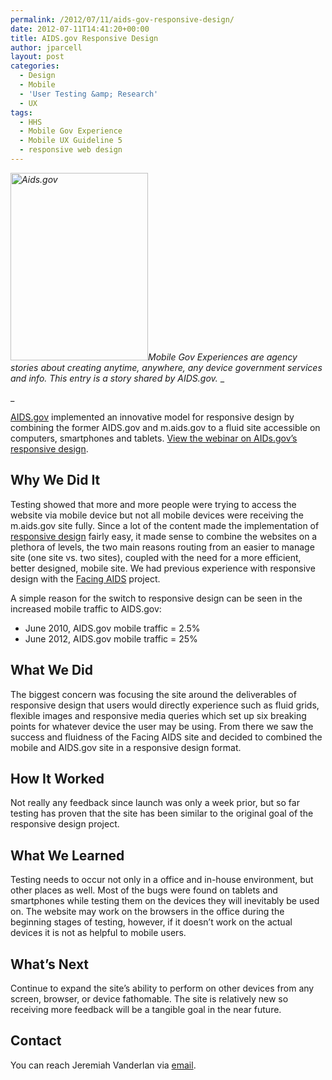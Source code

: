 ```yaml
---
permalink: /2012/07/11/aids-gov-responsive-design/
date: 2012-07-11T14:41:20+00:00
title: AIDS.gov Responsive Design
author: jparcell
layout: post
categories:
  - Design
  - Mobile
  - 'User Testing &amp; Research'
  - UX
tags:
  - HHS
  - Mobile Gov Experience
  - Mobile UX Guideline 5
  - responsive web design
---
```


_[<img class="alignright wp-image-95572 size-full" src="https://s3.amazonaws.com/sitesusa/wp-content/uploads/sites/212/2013/12/aids_ss.jpg" alt="Aids.gov" width="220" height="300" />](https://s3.amazonaws.com/sitesusa/wp-content/uploads/sites/212/2013/12/aids_ss.jpg)Mobile Gov Experiences are agency stories about creating anytime, anywhere, any device government services and info. This entry is a story shared by AIDS.gov._ _
  
_ 

<a href="http://aids.gov/" rel="nofollow">AIDS.gov</a> implemented an innovative model for responsive design by combining the former AIDS.gov and m.aids.gov to a fluid site accessible on computers, smartphones and tablets. <a title="Mobile Webinar Series Recap: Responsive Design" href="https://www.digitalgov.gov/2012/07/02/mobile-webinar-series-recap-responsive-design/" rel="nofollow">View the webinar on  AIDs.gov&#8217;s responsive design</a>.

## Why We Did It

Testing showed that more and more people were trying to access the website via mobile device but not all mobile devices were receiving the m.aids.gov site fully. Since a lot of the content made the implementation of [responsive design](https://www.digitalgov.gov/2013/06/11/responsive-design/ "Responsive Design") fairly easy, it made sense to combine the websites on a plethora of levels, the two main reasons routing from an easier to manage site (one site vs. two sites), coupled with the need for a more efficient, better designed, mobile site. We had previous experience with responsive design with the <a href="http://facing.aids.gov/" rel="nofollow">Facing AIDS</a> project.

A simple reason for the switch to responsive design can be seen in the increased mobile traffic to AIDS.gov:

  * June 2010, AIDS.gov mobile traffic = 2.5%
  * June 2012, AIDS.gov mobile traffic = 25%

## What We Did

The biggest concern was focusing the site around the deliverables of responsive design that users would directly experience such as fluid grids, flexible images and responsive media queries which set up six breaking points for whatever device the user may be using. From there we saw the success and fluidness of the Facing AIDS site and decided to combined the mobile and AIDS.gov site in a responsive design format.

## How It Worked

Not really any feedback since launch was only a week prior, but so far testing has proven that the site has been similar to the original goal of the responsive design project.

## What We Learned

Testing needs to occur not only in a office and in-house environment, but other places as well. Most of the bugs were found on tablets and smartphones while testing them on the devices they will inevitably be used on. The website may work on the browsers in the office during the beginning stages of testing, however, if it doesn’t work on the actual devices it is not as helpful to mobile users.

## What&#8217;s Next

Continue to expand the site’s ability to perform on other devices from any screen, browser, or device fathomable. The site is relatively new so receiving more feedback will be a tangible goal in the near future.

## Contact

You can reach Jeremiah Vanderlan via [email](mailto:jeremiah.vanderlan@icfi.com).